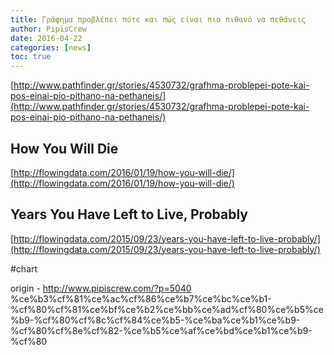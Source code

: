 ```yaml
---
title: Γράφημα προβλέπει πότε και πώς είναι πιο πιθανό να πεθάνεις
author: PipisCrew
date: 2016-04-22
categories: [news]
toc: true
---
```


[http://www.pathfinder.gr/stories/4530732/grafhma-problepei-pote-kai-pos-einai-pio-pithano-na-pethaneis/](http://www.pathfinder.gr/stories/4530732/grafhma-problepei-pote-kai-pos-einai-pio-pithano-na-pethaneis/)

## How You Will Die

[http://flowingdata.com/2016/01/19/how-you-will-die/](http://flowingdata.com/2016/01/19/how-you-will-die/)

## Years You Have Left to Live, Probably

[http://flowingdata.com/2015/09/23/years-you-have-left-to-live-probably/](http://flowingdata.com/2015/09/23/years-you-have-left-to-live-probably/)

#chart

origin - http://www.pipiscrew.com/?p=5040 %ce%b3%cf%81%ce%ac%cf%86%ce%b7%ce%bc%ce%b1-%cf%80%cf%81%ce%bf%ce%b2%ce%bb%ce%ad%cf%80%ce%b5%ce%b9-%cf%80%cf%8c%cf%84%ce%b5-%ce%ba%ce%b1%ce%b9-%cf%80%cf%8e%cf%82-%ce%b5%ce%af%ce%bd%ce%b1%ce%b9-%cf%80